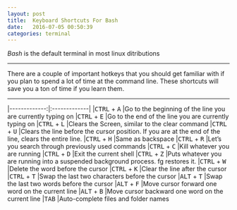 ```yaml
---
layout: post
title:  Keyboard Shortcuts For Bash
date:   2016-07-05 00:50:39
categories: terminal
---
```


*Bash* is the default terminal in most linux ditributions

---

There are a couple of important hotkeys that you should get familiar with if you plan to spend a lot of time at the command line. These shortcuts will save you a ton of time if you learn them. 

---

|-------------:|:-------------| 
|<kbd>CTRL</kbd> + <kbd>A</kbd>   |Go to the beginning of the line you are currently typing on
|<kbd>CTRL</kbd> + <kbd>E</kbd>    |Go to the end of the line you are currently typing on
|<kbd>CTRL</kbd> + <kbd>L</kbd>     |Clears the Screen, similar to the clear command
|<kbd>CTRL</kbd> + <kbd>U</kbd>   |Clears the line before the cursor position. If you are at the  end  of the line, clears the entire line.
|<kbd>CTRL</kbd> + <kbd>H</kbd>   |Same as backspace
|<kbd>CTRL</kbd> + <kbd>R</kbd>    |Let’s you search through previously used commands
|<kbd>CTRL</kbd> + <kbd>C</kbd>    |Kill whatever you are running
|<kbd>CTRL</kbd> + <kbd>D</kbd>    |Exit the current shell
|<kbd>CTRL</kbd> + <kbd>Z</kbd>    |Puts whatever you are running into a suspended background process. fg restores it.
|<kbd>CTRL</kbd> + <kbd>W</kbd>    |Delete the word before the cursor
|<kbd>CTRL</kbd> + <kbd>K</kbd>    |Clear the line after the cursor
|<kbd>CTRL</kbd> + <kbd>T</kbd>    |Swap the last two characters before the cursor
|<kbd>ALT</kbd> + <kbd>T</kbd>     |Swap the last two words before the cursor
|<kbd>ALT</kbd> + <kbd>F</kbd>     |Move cursor forward one word on the current line
|<kbd>ALT</kbd> + <kbd>B</kbd>     |Move cursor backward one word on the current line
|<kbd>TAB</kbd>     |Auto-complete files and folder names



